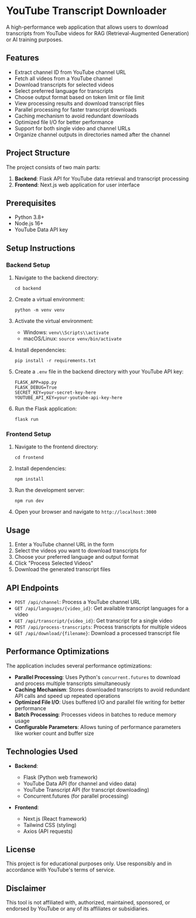 # YouTube Transcript Downloader

A high-performance web application that allows users to download transcripts from YouTube videos for RAG (Retrieval-Augmented Generation) or AI training purposes.

## Features

- Extract channel ID from YouTube channel URL
- Fetch all videos from a YouTube channel
- Download transcripts for selected videos
- Select preferred language for transcripts
- Choose output format based on token limit or file limit
- View processing results and download transcript files
- Parallel processing for faster transcript downloads
- Caching mechanism to avoid redundant downloads
- Optimized file I/O for better performance
- Support for both single video and channel URLs
- Organize channel outputs in directories named after the channel

## Project Structure

The project consists of two main parts:

1. **Backend**: Flask API for YouTube data retrieval and transcript processing
2. **Frontend**: Next.js web application for user interface

## Prerequisites

- Python 3.8+
- Node.js 16+
- YouTube Data API key

## Setup Instructions

### Backend Setup

1. Navigate to the backend directory:

   ```
   cd backend
   ```

2. Create a virtual environment:

   ```
   python -m venv venv
   ```

3. Activate the virtual environment:

   - Windows: `venv\\Scripts\\activate`
   - macOS/Linux: `source venv/bin/activate`

4. Install dependencies:

   ```
   pip install -r requirements.txt
   ```

5. Create a `.env` file in the backend directory with your YouTube API key:

   ```
   FLASK_APP=app.py
   FLASK_DEBUG=True
   SECRET_KEY=your-secret-key-here
   YOUTUBE_API_KEY=your-youtube-api-key-here
   ```

6. Run the Flask application:
   ```
   flask run
   ```

### Frontend Setup

1. Navigate to the frontend directory:

   ```
   cd frontend
   ```

2. Install dependencies:

   ```
   npm install
   ```

3. Run the development server:

   ```
   npm run dev
   ```

4. Open your browser and navigate to `http://localhost:3000`

## Usage

1. Enter a YouTube channel URL in the form
2. Select the videos you want to download transcripts for
3. Choose your preferred language and output format
4. Click "Process Selected Videos"
5. Download the generated transcript files

## API Endpoints

- `POST /api/channel`: Process a YouTube channel URL
- `GET /api/languages/{video_id}`: Get available transcript languages for a video
- `GET /api/transcript/{video_id}`: Get transcript for a single video
- `POST /api/process-transcripts`: Process transcripts for multiple videos
- `GET /api/download/{filename}`: Download a processed transcript file

## Performance Optimizations

The application includes several performance optimizations:

- **Parallel Processing**: Uses Python's `concurrent.futures` to download and process multiple transcripts simultaneously
- **Caching Mechanism**: Stores downloaded transcripts to avoid redundant API calls and speed up repeated operations
- **Optimized File I/O**: Uses buffered I/O and parallel file writing for better performance
- **Batch Processing**: Processes videos in batches to reduce memory usage
- **Configurable Parameters**: Allows tuning of performance parameters like worker count and buffer size

## Technologies Used

- **Backend**:

  - Flask (Python web framework)
  - YouTube Data API (for channel and video data)
  - YouTube Transcript API (for transcript downloading)
  - Concurrent.futures (for parallel processing)

- **Frontend**:
  - Next.js (React framework)
  - Tailwind CSS (styling)
  - Axios (API requests)

## License

This project is for educational purposes only. Use responsibly and in accordance with YouTube's terms of service.

## Disclaimer

This tool is not affiliated with, authorized, maintained, sponsored, or endorsed by YouTube or any of its affiliates or subsidiaries.
